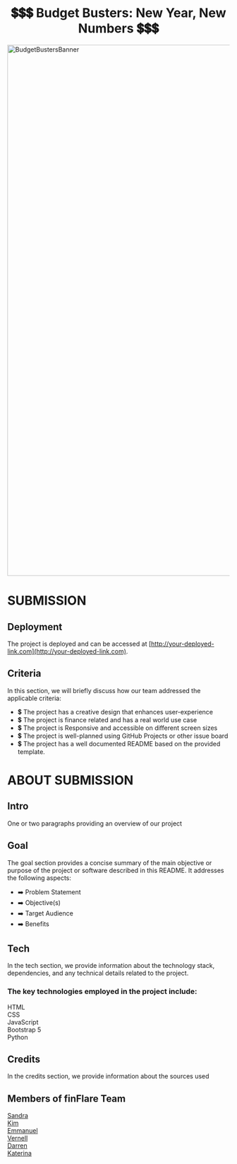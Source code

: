 <h1 align="center"><strong>💲💲💲 Budget Busters: New Year, New Numbers 💲💲💲</strong>

</h1>

<img src="https://res.cloudinary.com/djdefbnij/image/upload/v1705314715/Hackathons/Screenshot_2024-01-15_at_10.27.38_rc7lor.png" alt="BudgetBustersBanner" width="1200"/>

# SUBMISSION

## Deployment

The project is deployed and can be accessed at [http://your-deployed-link.com](http://your-deployed-link.com).

## Criteria

In this section, we will briefly discuss how our team addressed the applicable criteria:

- 💲 The project has a creative design that enhances user-experience
- 💲 The project is finance related and has a real world use case
- 💲 The project is Responsive and accessible on different screen sizes
- 💲 The project is well-planned using GitHub Projects or other issue board
- 💲 The project has a well documented README based on the provided template.

# ABOUT SUBMISSION

## Intro

One or two paragraphs providing an overview of our project

## Goal

The goal section provides a concise summary of the main objective or purpose of the project or software described in this README. It addresses the following aspects:

- ➡️ Problem Statement
- ➡️ Objective(s)
- ➡️ Target Audience
- ➡️ Benefits

## Tech

In the tech section, we provide information about the technology stack, dependencies, and any technical details related to the project.

### The key technologies employed in the project include:

HTML <br>
CSS <br>
JavaScript <br>
Bootstrap 5 <br>
Python <br>

## Credits

In the credits section, we provide information about the sources used

## Members of finFlare Team

[Sandra](https://github.com/SandraBergstrom) <br>
[Kim](https://github.com/KimBergstroem)<br>
[Emmanuel](https://github.com/Emmy-Dare274)<br>
[Vernell](https://github.com/VCOnlineEducation)<br>
[Darren](https://github.com/ProfessorJames)<br>
[Katerina](https://github.com/e-kai00)<br>
